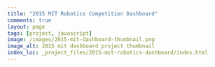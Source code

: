 ```yaml
---
title: "2015 MIT Robotics Competition Dashboard"
comments: true
layout: page
tags: [project, javascript]
image: /images/2015-mit-dashboard-thumbnail.png
image_alt: 2015 mit dashboard project thumbnail
index_loc: _project_files/2015-mit-robotics-dashboard/index.html
---
```

